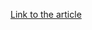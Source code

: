 [Link to the article](https://blog.certfa.com/posts/fake-interview-the-new-activity-of-charming-kitten/)
